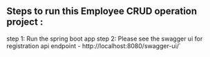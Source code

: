 ## Steps to run this Employee CRUD operation project : 
step 1: Run the spring boot app
step 2: Please see the swagger ui for registration api endpoint - http://localhost:8080/swagger-ui/`
